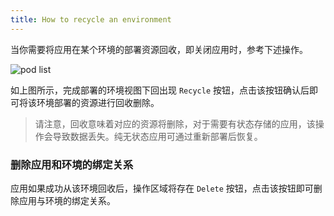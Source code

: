 ```yaml
---
title: How to recycle an environment
---
```


当你需要将应用在某个环境的部署资源回收，即关闭应用时，参考下述操作。

![pod list](../../../resources/pod-list.jpg)

如上图所示，完成部署的环境视图下回出现 `Recycle` 按钮，点击该按钮确认后即可将该环境部署的资源进行回收删除。

> 请注意，回收意味着对应的资源将删除，对于需要有状态存储的应用，该操作会导致数据丢失。纯无状态应用可通过重新部署后恢复。

### 删除应用和环境的绑定关系

应用如果成功从该环境回收后，操作区域将存在 `Delete` 按钮，点击该按钮即可删除应用与环境的绑定关系。
